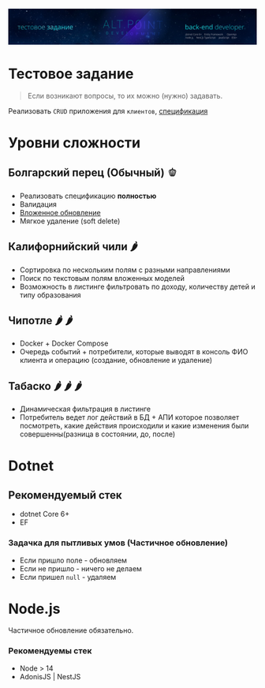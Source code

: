 ![header](<./beth.jpg>)

Тестовое задание
===

> Если возникают вопросы, то их можно (нужно) задавать.

Реализовать `CRUD` приложения для `клиентов`, [спецификация](/openapi.yaml)

# Уровни сложности

## Болгарский перец (Обычный) &#x1FAD1;

- Реализовать спецификацию **полностью**
- Валидация
- [Вложенное обновление](/INNER_UPDATE.md)
- Мягкое удаление (soft delete)

## Калифорнийский чили &#127798;

- Сортировка по нескольким полям с разными направлениями
- Поиск по текстовым полям вложенных моделей
- Возможность в листинге фильтровать по доходу, количеству детей и типу образования

## Чипотле &#127798; &#127798;

- Docker + Docker Compose
- Очередь событий + потребители, которые выводят в консоль ФИО клиента и операцию (создание, обновление и удаление)

## Табаско &#127798; &#127798; &#127798;

- Динамическая фильтрация в листинге
- Потребитель ведет лог действий в БД + АПИ которое позволяет посмотреть, какие действия происходили и какие изменения были совершенны(разница в состоянии, до, после) 

# Dotnet

## Рекомендуемый стек
 - dotnet Core 6+
 - EF

### Задачка для пытливых умов (Частичное обновление)

- Если пришло поле - обновляем
- Если не пришло - ничего не делаем
- Если пришел `null` - удаляем


# Node.js

Частичное обновление обязательно.

### Рекомендуемы стек

- Node > 14
- AdonisJS | NestJS

